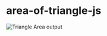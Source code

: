 # area-of-triangle-js
 
![Triangle Area output](https://github.com/krupesh788/area-of-triangle-js/assets/71176180/e9729f16-47aa-429e-9d7a-eb6743e75a9a)
